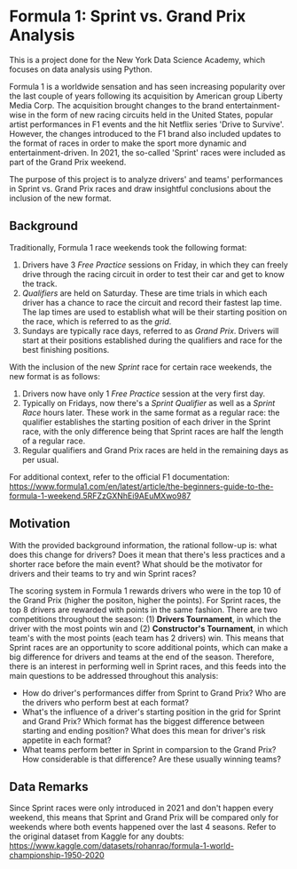 # Formula 1: Sprint vs. Grand Prix Analysis

This is a project done for the New York Data Science Academy, which focuses on data analysis using Python.

Formula 1 is a worldwide sensation and has seen increasing popularity over the last couple of years following its acquisition by American group Liberty Media Corp. The acquisition brought changes to the brand entertainment-wise in the form of new racing circuits held in the United States, popular artist performances in F1 events and the hit Netflix series 'Drive to Survive'. However, the changes introduced to the F1 brand also included updates to the format of races in order to make the sport more dynamic and entertainment-driven. In 2021, the so-called 'Sprint' races were included as part of the Grand Prix weekend. 

The purpose of this project is to analyze drivers' and teams' performances in Sprint vs. Grand Prix races and draw insightful conclusions about the inclusion of the new format.

## Background

Traditionally, Formula 1 race weekends took the following format: 
  1. Drivers have 3 _Free Practice_ sessions on Friday, in which they can freely drive through the racing circuit in order to test their car and get to know the track.
  2. _Qualifiers_ are held on Saturday. These are time trials in which each driver has a chance to race the circuit and record their fastest lap time. The lap times are used to establish what will be their starting position on the race, which is referred to as the _grid_.
  3. Sundays are typically race days, referred to as _Grand Prix_. Drivers will start at their positions established during the qualifiers and race for the best finishing positions.

With the inclusion of the new _Sprint_ race for certain race weekends, the new format is as follows:
  1. Drivers now have only 1 _Free Practice_ session at the very first day.
  2. Typically on Fridays, now there's a _Sprint Qualifier_ as well as a _Sprint Race_ hours later. These work in the same format as a regular race: the qualifier establishes the starting position of each driver in the Sprint race, with the only difference being that Sprint races are half the length of a regular race.
  3. Regular qualifiers and Grand Prix races are held in the remaining days as per usual.

For additional context, refer to the official F1 documentation: https://www.formula1.com/en/latest/article/the-beginners-guide-to-the-formula-1-weekend.5RFZzGXNhEi9AEuMXwo987

## Motivation

With the provided background information, the rational follow-up is: what does this change for drivers? Does it mean that there's less practices and a shorter race before the main event? What should be the motivator for drivers and their teams to try and win Sprint races?

The scoring system in Formula 1 rewards drivers who were in the top 10 of the Grand Prix (higher the positon, higher the points). For Sprint races, the top 8 drivers are rewarded with points in the same fashion. There are two competitions throughout the season: (1) **Drivers Tournament**, in which the driver with the most points win and (2) **Constructor's Tournament**, in which team's with the most points (each team has 2 drivers) win. This means that Sprint races are an opportunity to score additional points, which can make a big difference for drivers and teams at the end of the season. Therefore, there is an interest in performing well in Sprint races, and this feeds into the main questions to be addressed throughout this analysis:

  - How do driver's performances differ from Sprint to Grand Prix? Who are the drivers who perform best at each format?
  - What's the influence of a driver's starting position in the grid for Sprint and Grand Prix? Which format has the biggest difference between starting and ending position? What does this mean for driver's risk appetite in each format?
  - What teams perform better in Sprint in comparsion to the Grand Prix? How considerable is that difference? Are these usually winning teams?

## Data Remarks

Since Sprint races were only introduced in 2021 and don't happen every weekend, this means that Sprint and Grand Prix will be compared only for weekends where both events happened over the last 4 seasons. Refer to the original dataset from Kaggle for any doubts: https://www.kaggle.com/datasets/rohanrao/formula-1-world-championship-1950-2020

  
